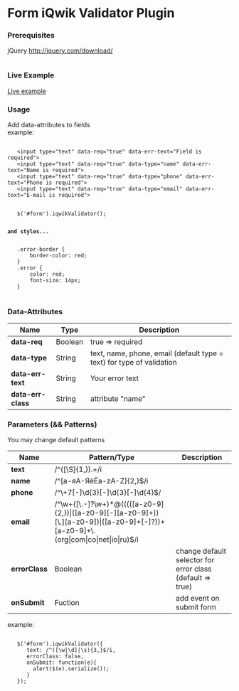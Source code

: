 <h1>Form iQwik Validator Plugin</h1>

<h3>Prerequisites</h3>
<p>jQuery <a href="http://jquery.com/download/" rel="nofollow" target="_blank">http://jquery.com/download/</a></p>
<pre><code><script type="text/javascript" src="./js/iqwik-validator.min.js"></script></code></pre>

<h3>Live Example</h3>
<p><a href="https://iqwik.github.io/iqwik-validator/" rel="nofollow" target="_blank">Live example</a></p>

<h3>Usage</h3>
<p>Add data-attributes to fields<br/>example:</p>
<pre>
<code>
   &lt;input type="text" data-req="true" data-err-text="Field is required"&gt;   
   &lt;input type="text" data-req="true" data-type="name" data-err-text="Name is required"&gt;   
   &lt;input type="text" data-req="true" data-type="phone" data-err-text="Phone is required"&gt;   
   &lt;input type="text" data-req="true" data-type="email" data-err-text="E-mail is required"&gt;
<br/>
   $('#form').iqwikValidator();

<p><b>and styles...</b></p>
   .error-border {
       border-color: red;
   }
   .error {
       color: red;
       font-size: 14px;
   }
</code>
</pre>

<h3>Data-Attributes</h3>
<table>
  <thead>
    <tr>
      <th>Name</th>
      <th>Type</th>
      <th>Description</th>
    </tr>
  </thead>
  <tbody>
    <tr>
      <td><strong>data-req</strong></td>
      <td>Boolean</td>
      <td>true => required</td>
    </tr>
    <tr>
      <td><strong>data-type</strong></td>
      <td>String</td>
      <td>text, name, phone, email (default type = text) for type of validation</td>
    </tr>
    <tr>
      <td><strong>data-err-text</strong></td>
      <td>String</td>
      <td>Your error text</td>
    </tr>
    <tr>
      <td><strong>data-err-class</strong></td>
      <td>String</td>
      <td>attribute "name"</td>
    </tr>
  </tbody>
</table>

<h3>Parameters (&& Patterns)</h3>
<p>You may change default patterns</p>
<table>
  <thead>
    <tr>
      <th>Name</th>
      <th>Pattern/Type</th>
      <th>Description</th>
    </tr>
  </thead>
  <tbody>
    <tr>
      <td><strong>text</strong></td>
      <td>/^([\S]{1,}).+/i</td>
      <td></td>
    </tr>
    <tr>
      <td><strong>name</strong></td>
      <td>/^[а-яА-ЯёЁa-zA-Z]{2,}$/i</td>
      <td></td>
    </tr>      
    <tr>
      <td><strong>phone</strong></td>
      <td>/^\+7[-]\d{3}[-]\d{3}[-]\d{4}$/</td>
      <td></td>
    </tr>
    <tr>
      <td><strong>email</strong></td>
      <td>/^\w+([\.-]?\w+)*@(((([a-z0-9]{2,})|([a-z0-9][-][a-z0-9]+))[\.][a-z0-9])|([a-z0-9]+[-]?))+[a-z0-9]+\.(org|com|co|net|io|ru)$/i</td>
      <td></td>
    </tr>
     <tr>
      <td><strong>errorClass</strong></td>
      <td>Boolean</td>
      <td>change default selector for error class (default => true)</td>
     </tr>
     <tr>
      <td><strong>onSubmit</strong></td>
      <td>Fuction</td>
      <td>add event on submit form</td>
    </tr>
  </tbody>
</table>
<p>example:</p>
<pre><code>
   $('#form').iqwikValidator({
      text: /^([\w|\d]|\s){3,}$/i, 
      errorClass: false,
      onSubmit: function(e){
        alert($(e).serialize());
      }
   });
            </code></pre>

